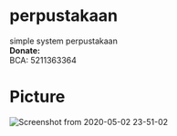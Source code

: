 # perpustakaan
simple system perpustakaan
<br>
<b>Donate:</b>
<br>
BCA: 5211363364


# Picture


![Screenshot from 2020-05-02 23-51-02](https://user-images.githubusercontent.com/40558446/80912018-46a9ca80-8d64-11ea-921a-9ff1632ca971.png)
